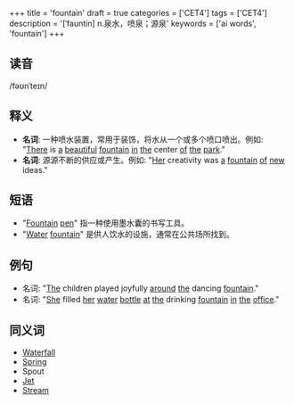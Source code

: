 +++
title = 'fountain'
draft = true
categories = ['CET4']
tags = ['CET4']
description = '[ˈfauntin] n.泉水，喷泉；源泉'
keywords = ['ai words', 'fountain']
+++

## 读音
/fəʊnˈteɪn/

## 释义
- **名词**: 一种喷水装置，常用于装饰，将水从一个或多个喷口喷出。例如: "[There](/post/there/) is [a](/post/a/) [beautiful](/post/beautiful/) [fountain](/post/fountain/) [in](/post/in/) [the](/post/the/) center [of](/post/of/) [the](/post/the/) [park](/post/park/)."
- **名词**: 源源不断的供应或产生。例如: "[Her](/post/her/) creativity was [a](/post/a/) [fountain](/post/fountain/) [of](/post/of/) [new](/post/new/) ideas."

## 短语
- "[Fountain](/post/fountain/) [pen](/post/pen/)" 指一种使用墨水囊的书写工具。
- "[Water](/post/water/) [fountain](/post/fountain/)" 是供人饮水的设施，通常在公共场所找到。

## 例句
- 名词: "[The](/post/the/) children played joyfully [around](/post/around/) [the](/post/the/) dancing [fountain](/post/fountain/)."
- 名词: "[She](/post/she/) filled [her](/post/her/) [water](/post/water/) [bottle](/post/bottle/) [at](/post/at/) [the](/post/the/) drinking [fountain](/post/fountain/) [in](/post/in/) [the](/post/the/) [office](/post/office/)."

## 同义词
- [Waterfall](/post/waterfall/)
- [Spring](/post/spring/)
- Spout
- [Jet](/post/jet/)
- [Stream](/post/stream/)
